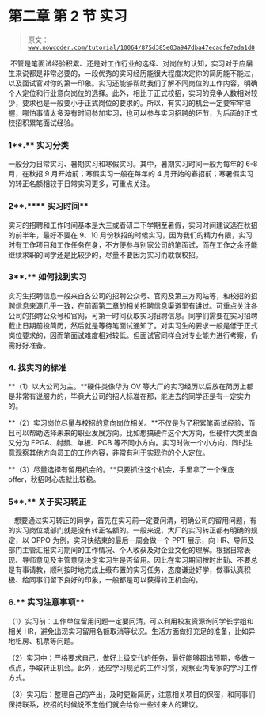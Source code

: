 # 第二章 第 2 节 实习

> 原文：[`www.nowcoder.com/tutorial/10064/875d385e03a947dba47ecacfe7eda1d0`](https://www.nowcoder.com/tutorial/10064/875d385e03a947dba47ecacfe7eda1d0)

 不管是笔面试经验积累、还是对工作行业的选择、对岗位的认知，实习对于应届生来说都是非常必要的，一段优秀的实习经历能很大程度决定你的简历能不能过，以及面试官对你的第一印象。实习还能够帮助我们了解不同岗位的工作内容，明确个人定位和行业意向岗位的选择。此外，相比于正式校招，实习的竞争人数相对较少，要求也是一般要小于正式岗位的要求的。所以，有实习的机会一定要牢牢把握，哪怕事情太多没有时间参加实习，也可以参与实习招聘的环节，为后面的正式校招积累笔面试经验。

### **1****.** **实习分类**

一般分为日常实习、暑期实习和寒假实习。其中，暑期实习时间一般为每年的 6-8 月，在秋招 9 月开始前；寒假实习一般在每年的 4 月开始的春招前；寒暑假实习的转正名额相较于日常实习更多，可重点关注。

### **2****.**** 实习时间**

实习的招聘和工作时间基本是大三或者研二下学期至暑假，实习时间建议选在秋招的前半年，最好不要在 9、10 月份秋招的时候实习，因为我们的精力有限，实习时有工作项目和工作任务在身，不方便参与别家公司的笔面试，而在工作之余还能继续求职的同学还是比较少的，尽量不要因为实习而耽误校招。

### **3****.** **如何找到实习**

实习生招聘信息一般来自各公司的招聘公众号、官网及第三方网站等，和校招的招聘信息来源几乎一致，在前面第二章的相关招聘信息渠道里有讲过。可重点关注各公司的招聘公众号和官网，可第一时间获取实习招聘信息。同学们需要在实习招聘截止日期前投简历，然后就是等待笔面试通知了。对实习生的要求一般是低于正式岗位要求的，因而笔面试难度相对较低。但面试官同样会对专业能力进行考察，仍需好好准备。

### **4\.** **找实习的标准**

**（1）以大公司为主。**硬件类像华为 OV 等大厂的实习经历以后放在简历上都是非常有说服力的，毕竟大公司的招人标准在那，能进去的同学还是有一定实力的。

**（2）实习岗位尽量与校招的意向岗位相关。**不仅是为了积累笔面试经验，而且可以帮助选择未来的职业发展方向。比如想搞硬件这个大方向，但硬件大类里面又分为 FPGA、射频、单板、PCB 等不同小方向。实习时做一个小方向，同时注意观察其他方向员工的工作内容，非常有利于实现你的个人定位。

**（3）尽量选择有留用机会的。**只要抓住这个机会，手里拿了一个保底 offer，秋招时心态就比较稳。

### **5****.** **关于实习转正**

   想要通过实习转正的同学，首先在实习前一定要问清，明确公司的留用问题，有的实习岗位或部门就是没有转正名额的。一般来说，大厂的实习转正都有明确的规定，以 OPPO 为例，实习快结束的最后一周会做一个 PPT 展示，向 HR、导师及部门主管汇报实习期间的工作情况、个人收获及对企业文化的理解。根据日常表现、导师意见及主管意见决定实习生是否留用。因此在实习期间按时出勤、不要总是有事请教，顺利按时地完成上级布置的实习任务，态度谦逊好学，做事认真积极、给同事们留下良好的印象，一般都是可以获得转正机会的。

### **6.**** 实习注意事项**

（1）实习前：工作单位留用问题一定要问清，可以利用校友资源询问学长学姐和相关 HR，避免出现实习留用名额取消等状况。生活方面做好充足的准备，比如异地租房、机票等问题。

（2）实习中：严格要求自己，做好上级交代的任务，最好能够超出预期，多做一点点，争取转正机会。此外，还应学习规范的工作习惯，观察业内专家的学习工作方式。

（3）实习后：整理自己的产出，及时更新简历，注意相关项目的保密，和同事们保持联系，校招的时候说不定他们就会给你一些过来人的建议。